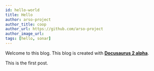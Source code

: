 ```yaml
---
id: hello-world
title: Hello
author: arso-project
author_title: coop
author_url: https://github.com/arso-project
author_image_url: 
tags: [hello, sonar]
---
```


Welcome to this blog. This blog is created with [**Docusaurus 2 alpha**](https://v2.docusaurus.io/).

<!--truncate-->

This is the first post.
